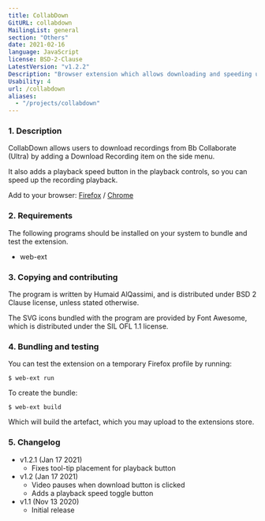 ```yaml
---
title: CollabDown
GitURL: collabdown
MailingList: general
section: "Others"
date: 2021-02-16
language: JavaScript
license: BSD-2-Clause
LatestVersion: "v1.2.2"
Description: "Browser extension which allows downloading and speeding up Bb Collaborate recordings."
Usability: 4
url: /collabdown
aliases:
  - "/projects/collabdown"
---
```


### 1. Description

CollabDown allows users to download recordings from Bb Collaborate (Ultra) by
adding a Download Recording item on the side menu.

It also adds a playback speed button in the playback controls, so you can speed
up the recording playback.

Add to your browser:
[Firefox](https://addons.mozilla.org/en-US/firefox/addon/collabdown/) / 
[Chrome](https://chrome.google.com/webstore/detail/collabdown/ffgphkdmeoodlppmdmlonohncngfgnnk)

### 2. Requirements

The following programs should be installed on your system to bundle and test
the extension.

- web-ext

### 3. Copying and contributing

The program is written by Humaid AlQassimi, and is distributed under BSD 2
Clause license, unless stated otherwise.

The SVG icons bundled with the program are provided by Font Awesome, which is
distributed under the SIL OFL 1.1 license.

### 4. Bundling and testing

You can test the extension on a temporary Firefox profile by running:

```
$ web-ext run
```

To create the bundle:

```
$ web-ext build
```

Which will build the artefact, which you may upload to the extensions store.

### 5. Changelog

- v1.2.1 (Jan 17 2021)
	- Fixes tool-tip placement for playback button
- v1.2 (Jan 17 2021)
	- Video pauses when download button is clicked
	- Adds a playback speed toggle button
- v1.1 (Nov 13 2020)
	- Initial release
